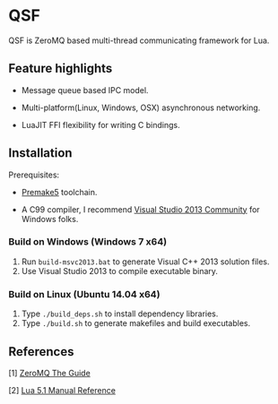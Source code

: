 # QSF

QSF is ZeroMQ based multi-thread communicating framework for Lua.

## Feature highlights

* Message queue based IPC model.

* Multi-platform(Linux, Windows, OSX) asynchronous networking.

* LuaJIT FFI flexibility for writing C bindings.


## Installation

Prerequisites:

* [Premake5](http://premake.github.io/download.html) toolchain.

* A C99 compiler, I recommend [Visual Studio 2013 Community](https://www.visualstudio.com/en-us/products/visual-studio-community-vs.aspx) for Windows folks.

### Build on Windows (Windows 7 x64)

1. Run `build-msvc2013.bat` to generate Visual C++ 2013 solution files.
2. Use Visual Studio 2013 to compile executable binary.

### Build on Linux (Ubuntu 14.04 x64)

1. Type `./build_deps.sh` to install dependency libraries.
2. Type `./build.sh` to generate makefiles and build executables.


## References

[1] [ZeroMQ The Guide](http://zguide.zeromq.org/page:all)

[2] [Lua 5.1 Manual Reference](http://www.lua.org/manual/5.1/)
